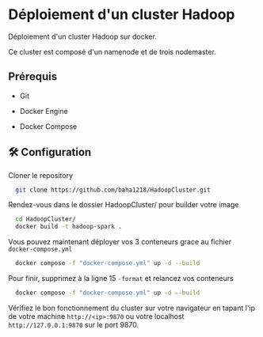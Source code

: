 
# Déploiement d'un cluster Hadoop

Déploiement d'un cluster Hadoop sur docker.

Ce cluster est composé d'un namenode et de trois nodemaster.


## Prérequis

- Git

- Docker Engine

- Docker Compose


## 🛠 Configuration



Cloner le repository

```bash
  git clone https://github.com/baha1218/HadoopCluster.git
```

Rendez-vous dans le dossier HadoopCluster/ pour builder votre image

```bash
  cd HadoopCluster/
  docker build -t hadoop-spark .
```

Vous pouvez maintenant déployer vos 3 conteneurs grace au fichier `docker-compose.yml`

```bash
  docker compose -f "docker-compose.yml" up -d --build
```

Pour finir, supprimez à la ligne 15 `-format` et relancez vos conteneurs

```bash
  docker compose -f "docker-compose.yml" up -d --build
```
Vérifiez le bon fonctionnement du cluster sur votre navigateur en tapant l'ip de votre machine `http://<ip>:9870` ou votre localhost `http://127.0.0.1:9870` sur le port 9870.

